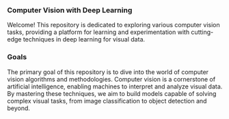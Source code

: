 ### Computer Vision with Deep Learning

Welcome! This repository is dedicated to exploring various computer vision tasks, providing a platform for learning and experimentation with cutting-edge techniques in deep learning for visual data.

### Goals

The primary goal of this repository is to dive into the world of computer vision algorithms and methodologies. Computer vision is a cornerstone of artificial intelligence, enabling machines to interpret and analyze visual data. By mastering these techniques, we aim to build models capable of solving complex visual tasks, from image classification to object detection and beyond.
